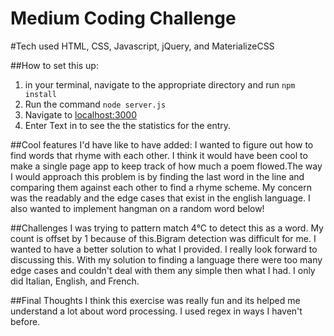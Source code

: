 
Medium Coding Challenge
==
#Tech used
HTML, CSS, Javascript, jQuery, and MaterializeCSS

##How to set this up:
1. in your terminal, navigate to the appropriate directory and run `npm install`
2. Run the command `node server.js`
3. Navigate to [localhost:3000](http://localhost:3000)
4. Enter Text in to see the the statistics for the entry.

##Cool features I'd have like to have added:
I wanted to figure out how to find words that rhyme with each other. I think it would have been cool to make a single page app to keep track of how much a poem flowed.The way I would approach this problem is by finding the last word in the line and comparing them against each other to find a rhyme scheme. My concern was the readably and the edge cases that exist in the english language. I also wanted to implement hangman on a random word below!

##Challenges
I was trying to pattern match 4°C to detect this as a word. My count is offset by 1 because of this.Bigram detection was difficult for me. I wanted to have a better solution to what I provided. I really look forward to discussing this. With my solution to finding a language there were too many edge cases and couldn't deal with them any simple then what I had. I only did Italian, English, and French.

##Final Thoughts
 I think this exercise was really fun and its helped me understand a lot about word processing. I used regex in ways I haven't before.

